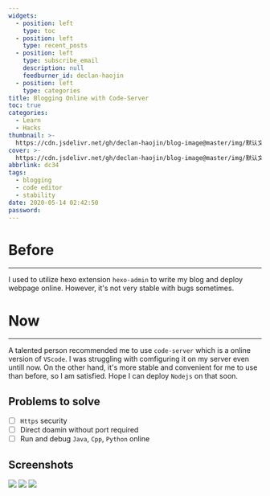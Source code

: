 ```yaml
---
widgets:
  - position: left
    type: toc
  - position: left
    type: recent_posts
  - position: left
    type: subscribe_email
    description: null
    feedburner_id: declan-haojin
  - position: left
    type: categories
title: Blogging Online with Code-Server
toc: true
categories:
  - Learn
  - Hacks
thumbnail: >-
  https://cdn.jsdelivr.net/gh/declan-haojin/blog-image@master/img/默认文件1591728951341.png
cover: >-
  https://cdn.jsdelivr.net/gh/declan-haojin/blog-image@master/img/默认文件1591728951341.png
abbrlink: dc34
tags:
  - blogging
  - code editor
  - stability
date: 2020-05-14 02:42:50
password:
---
```


# Before
---

I used to utilize hexo extension `hexo-admin` to write my blog and deploy webpage online. However, it's not very stable with bugs sometimes.

# Now
---

A talented person recommended me to use `code-server` which is a online version of `VScode`. I was struggling with comfiguring it on my server even untill now. On the other hand, it's more stable and convenient for me to use than before, so I am satisfied. Hope I can deploy `Nodejs` on that soon.


<!--more-->

## Problems to solve

- [ ] `Https` security
- [ ] Direct doamin without port required
- [ ] Run and debug `Java`, `Cpp`, `Python` online

## Screenshots

<div class="justified-gallery">

![](https://cdn.jsdelivr.net/gh/declan-haojin/blog-image@master/img/20200614000911.png)
![](https://cdn.jsdelivr.net/gh/declan-haojin/blog-image@master/img/20200614000803.png)
![](https://cdn.jsdelivr.net/gh/declan-haojin/blog-image@master/img/20200614001353.png)

</div>
